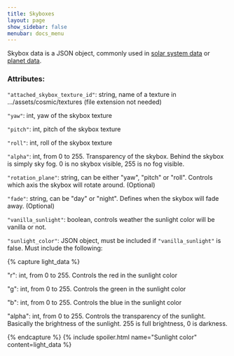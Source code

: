 ```yaml
---
title: Skyboxes
layout: page
show_sidebar: false
menubar: docs_menu
---
```


Skybox data is a JSON object, commonly used in [solar system data](/addonsupport/solarsystems) or [planet data](/addonsupport/planets).

### Attributes:

`"attached_skybox_texture_id"`: string, name of a texture in …/assets/cosmic/textures (file extension not needed)

`"yaw"`: int, yaw of the skybox texture

`"pitch"`: int, pitch of the skybox texture

`"roll"`: int, roll of the skybox texture

`"alpha"`: int, from 0 to 255. Transparency of the skybox. Behind the skybox is simply sky fog. 0 is no skybox visible, 255 is no fog visible.

`"rotation_plane"`: string, can be either "yaw", "pitch" or "roll". Controls which axis the skybox will rotate around. (Optional)

`"fade"`: string, can be "day" or "night". Defines when the skybox will fade away. (Optional)

`"vanilla_sunlight"`: boolean, controls weather the sunlight color will be vanilla or not. 

`"sunlight_color"`: JSON object, must be included if `"vanilla_sunlight"` is false. Must include the following:

{% capture light_data %}

"r": int, from 0 to 255. Controls the red in the sunlight color

"g": int, from 0 to 255. Controls the green in the sunlight color

"b": int, from 0 to 255. Controls the blue in the sunlight color

"alpha": int, from 0 to 255. Controls the transparency of the sunlight. Basically the brightness of the sunlight. 255 is full brightness, 0 is darkness.

{% endcapture %} {% include spoiler.html name="Sunlight color" content=light_data %}
